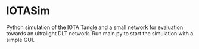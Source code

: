 # IOTASim
Python simulation of the IOTA Tangle and a small network for evaluation towards an ultralight DLT network. Run main.py to start the simulation with a simple GUI.
